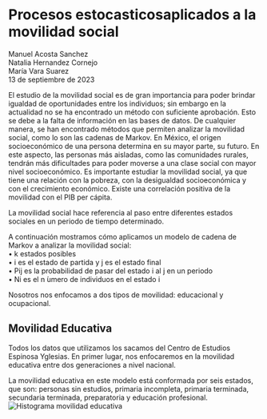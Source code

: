 # Procesos estocasticosaplicados a la movilidad social
Manuel Acosta Sanchez  
Natalia Hernandez Cornejo  
María Vara Suarez  
13 de septiembre de 2023

El estudio de la movilidad social es de gran importancia para poder brindar igualdad de oportunidades entre los individuos; sin embargo en la actualidad no se ha encontrado un método con suficiente aprobación. Esto se debe a la falta de información en las bases de datos. De cualquier manera, se han encontrado métodos que permiten analizar la movilidad social, como lo son las cadenas de Markov. 
En México, el origen socioeconómico de una persona determina en su mayor parte, su futuro. En este aspecto, las personas más aisladas, como las comunidades rurales, tendrán más dificultades para poder moverse a una clase social con mayor nivel socioeconómico. Es importante estudiar la movilidad social, ya que tiene una relación con la pobreza, con la desigualdad socioeconómica y con el crecimiento económico. Existe una correlación positiva de la movilidad con el PIB per cápita.

La movilidad social hace referencia al paso entre diferentes estados sociales en un periodo de tiempo determinado. 

A continuación mostramos cómo aplicamos un modelo de cadena de Markov a analizar la movilidad social:  
• k estados posibles  
• i es el estado de partida y j es el estado final  
• Pij es la probabilidad de pasar del estado i al j en un periodo  
• Ni es el n  ́umero de individuos en el estado i  

Nosotros nos enfocamos a dos tipos de movilidad: educacional y ocupacional.

## Movilidad Educativa
Todos los datos que utilizamos los sacamos del Centro de Estudios Espinosa Yglesias. 
En primer lugar, nos enfocaremos en la movilidad educativa entre dos generaciones a nivel nacional. 

La movilidad educativa en este modelo está conformada por seis estados, que son: personas sin estudios, primaria incompleta, primaria terminada, secundaria terminada, preparatoria y educación profesional. 
![Histograma movilidad educativa]([https://github.com/tu-usuario/tu-repo/blob/main/imagenes/logo.png](https://github.com/nathdzc/Movilidad-social-en-M-xico/blob/main/img/hist_1.png)https://github.com/nathdzc/Movilidad-social-en-M-xico/blob/main/img/hist_1.png)


